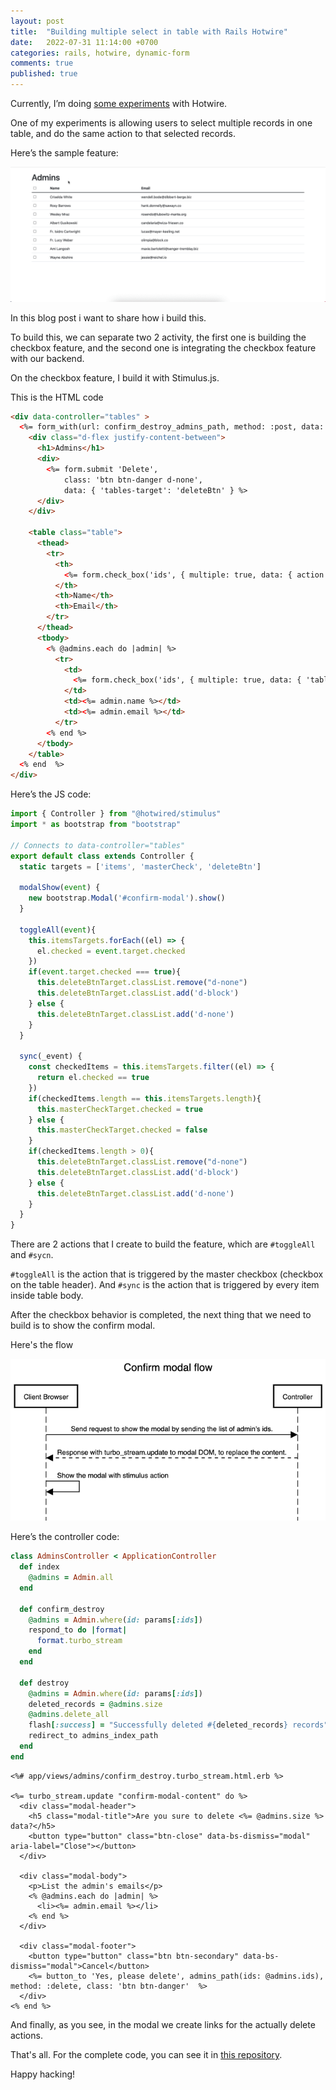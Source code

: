 ```yaml
---
layout: post
title:  "Building multiple select in table with Rails Hotwire"
date:   2022-07-31 11:14:00 +0700
categories: rails, hotwire, dynamic-form
comments: true
published: true
---
```


Currently, I’m doing [some experiments](https://github.com/philiplambok/experiments) with Hotwire. 

One of my experiments is allowing users to select multiple records in one table, and do the same action to that selected records. 

Here’s the sample feature:

![overview](/assets/table-dynamic.gif)

In this blog post i want to share how i build this.

To build this, we can separate two 2 activity, the first one is building the checkbox feature, and the second one is integrating the checkbox feature with our backend. 

On the checkbox feature, I build it with Stimulus.js. 

This is the HTML code

```html
<div data-controller="tables" >
  <%= form_with(url: confirm_destroy_admins_path, method: :post, data: { action: 'turbo:submit-end->tables#modalShow' }) do |form| %>
    <div class="d-flex justify-content-between">
      <h1>Admins</h1>
      <div>
        <%= form.submit 'Delete', 
            class: 'btn btn-danger d-none', 
            data: { 'tables-target': 'deleteBtn' } %>
      </div>
    </div>

    <table class="table">
      <thead>
        <tr>
          <th>
            <%= form.check_box('ids', { multiple: true, data: { action: 'change->tables#toggleAll', 'tables-target': 'masterCheck' } }, 'all', nil) %>
          </th>
          <th>Name</th>
          <th>Email</th>
        </tr>
      </thead>
      <tbody>
        <% @admins.each do |admin| %>
          <tr>
            <td>
              <%= form.check_box('ids', { multiple: true, data: { 'tables-target': 'items', action: 'change->tables#sync' } }, admin.id, nil) %>
            </td>
            <td><%= admin.name %></td>
            <td><%= admin.email %></td>
          </tr>
        <% end %>
      </tbody>
    </table>
  <% end  %>
</div>
```

Here’s the JS code:

```js
import { Controller } from "@hotwired/stimulus"
import * as bootstrap from "bootstrap"

// Connects to data-controller="tables"
export default class extends Controller {
  static targets = ['items', 'masterCheck', 'deleteBtn']

  modalShow(event) {
    new bootstrap.Modal('#confirm-modal').show()
  }

  toggleAll(event){
    this.itemsTargets.forEach((el) => {
      el.checked = event.target.checked
    })
    if(event.target.checked === true){
      this.deleteBtnTarget.classList.remove("d-none")
      this.deleteBtnTarget.classList.add('d-block')
    } else {
      this.deleteBtnTarget.classList.add('d-none')
    }
  }

  sync(_event) {
    const checkedItems = this.itemsTargets.filter((el) => {
      return el.checked == true
    })
    if(checkedItems.length == this.itemsTargets.length){
      this.masterCheckTarget.checked = true
    } else {
      this.masterCheckTarget.checked = false
    }
    if(checkedItems.length > 0){
      this.deleteBtnTarget.classList.remove("d-none")
      this.deleteBtnTarget.classList.add('d-block')
    } else {
      this.deleteBtnTarget.classList.add('d-none')
    }
  }
}
```

There are 2 actions that I create to build the feature, which are `#toggleAll` and `#sycn`. 

`#toggleAll` is the action that is triggered by the master checkbox (checkbox on the table header). And `#sync` is the action that is triggered by every item inside table body. 

After the checkbox behavior is completed, the next thing that we need to build is to show the confirm modal. 

Here's the flow

![confirm modal flow.png](/assets/confirm-modal-flow.png)

Here’s the controller code:

```ruby
class AdminsController < ApplicationController
  def index
    @admins = Admin.all
  end

  def confirm_destroy
    @admins = Admin.where(id: params[:ids])
    respond_to do |format|
      format.turbo_stream
    end
  end

  def destroy
    @admins = Admin.where(id: params[:ids])
    deleted_records = @admins.size
    @admins.delete_all
    flash[:success] = "Successfully deleted #{deleted_records} records"
    redirect_to admins_index_path
  end
end
```

```erb
<%# app/views/admins/confirm_destroy.turbo_stream.html.erb %>

<%= turbo_stream.update "confirm-modal-content" do %>
  <div class="modal-header">
    <h5 class="modal-title">Are you sure to delete <%= @admins.size %> data?</h5>
    <button type="button" class="btn-close" data-bs-dismiss="modal" aria-label="Close"></button>
  </div>

  <div class="modal-body">
    <p>List the admin's emails</p>
    <% @admins.each do |admin| %>
      <li><%= admin.email %></li>
    <% end %>
  </div>

  <div class="modal-footer">
    <button type="button" class="btn btn-secondary" data-bs-dismiss="modal">Cancel</button>
    <%= button_to 'Yes, please delete', admins_path(ids: @admins.ids), method: :delete, class: 'btn btn-danger'  %>
  </div>
<% end %>
```

And finally, as you see, in the modal we create links for the actually delete actions.

That's all. For the complete code, you can see it in [this repository](https://github.com/philiplambok/experiments). 

Happy hacking!